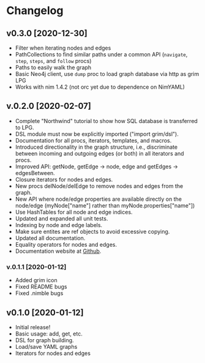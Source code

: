 # Changelog

## v0.3.0 [2020-12-30]

- Filter when iterating nodes and edges
- PathCollections to find similar paths under a common API (`navigate`, `step`, `steps`, and `follow` procs)
- Paths to easily walk the graph
- Basic Neo4j client, use `dump` proc to load graph database via http as grim LPG
- Works with nim 1.4.2 (not orc yet due to dependence on NimYAML)

## v.0.2.0 [2020-02-07]

- Complete "Northwind" tutorial to show how SQL database is transferred to LPG.
- DSL module must now be explicitly imported ("import grim/dsl").
- Documentation for all procs, iterators, templates, and macros.
- Introduced directionality in the graph structure, i.e., discriminate between incoming and outgoing edges (or both) in all iterators and procs.
- Improved API: getNode, getEdge -> node, edge and getEdges -> edgesBetween.
- Closure iterators for nodes and edges.
- New procs delNode/delEdge to remove nodes and edges from the graph.
- New API where node/edge properties are available directly on the node/edge (myNode["name"] rather than myNode.properties["name"])
- Use HashTables for all node and edge indices.
- Updated and expanded all unit tests.
- Indexing by node and edge labels.
- Make sure entites are ref objects to avoid excessive copying.
- Updated all documentation.
- Equality operators for nodes and edges.
- Documentation website at [Github](https://ebran.github.io/grim/).

### v.0.1.1 [2020-01-12]

- Added grim icon
- Fixed README bugs
- Fixed .nimble bugs

## v0.1.0 [2020-01-12]

- Initial release!
- Basic usage: add, get, etc.
- DSL for graph building.
- Load/save YAML graphs
- Iterators for nodes and edges

